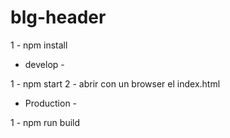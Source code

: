 # blg-header

1 - npm install

- develop -

1 - npm start
2 - abrir con un browser el index.html

- Production -

1 - npm run build


